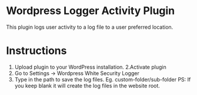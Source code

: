 # Wordpress Logger Activity Plugin
This plugin logs user activity to a log file to a user preferred location.
# Instructions
1. Upload plugin to your WordPress installation.
2.Activate plugin
3. Go to Settings -> Wordpress White Security Logger
4. Type in the path to save the log files. Eg. custom-folder/sub-folder 
PS: If you keep blank it will create the log files in the website root.
